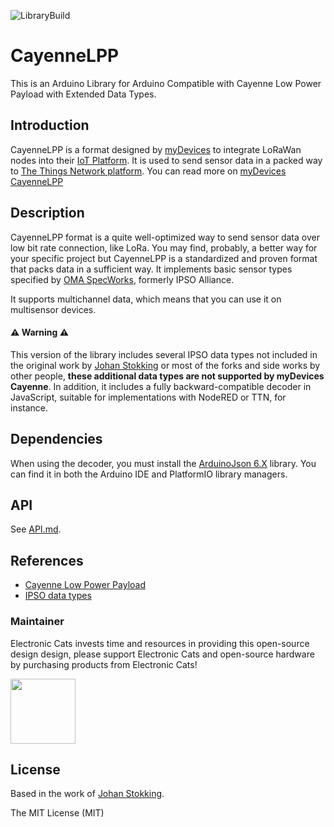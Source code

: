 ![LibraryBuild](https://github.com/ElectronicCats/CayenneLPP/workflows/LibraryBuild/badge.svg?branch=master)

# CayenneLPP

This is an Arduino Library for Arduino Compatible with Cayenne Low Power Payload with Extended Data Types.

## Introduction

CayenneLPP is a format designed by [myDevices](https://mydevices.com) to integrate LoRaWan nodes into their [IoT Platform](https://mydevices.com/capabilities). It is used to send sensor data in a packed way to [The Things Network platform](https://www.thethingsnetwork.org). You can read more on [myDevices CayenneLPP](https://docs.mydevices.com/docs/lorawan/cayenne-lpp)

## Description

CayenneLPP format is a quite well-optimized way to send sensor data over low bit rate connection, like LoRa. You may find, probably, a better way for your specific project but CayenneLPP is a standardized and proven format that packs data in a sufficient way. It implements basic sensor types specified by [OMA SpecWorks](https://www.omaspecworks.org), formerly IPSO Alliance.

It supports multichannel data, which means that you can use it on multisensor devices.

#### ⚠ Warning ⚠
This version of the library includes several IPSO data types not included in the original work by [Johan Stokking](https://github.com/TheThingsNetwork/arduino-device-lib) or most of the forks and side works by other people, **these additional data types are not supported by myDevices Cayenne**. In addition, it includes a fully backward-compatible decoder in JavaScript, suitable for implementations with NodeRED or TTN, for instance. 

## Dependencies

When using the decoder, you must install the [ArduinoJson 6.X](https://arduinojson.org/) library. You can find it in both the Arduino IDE and PlatformIO library managers.

## API

See [API.md](API.md).

## References

* [Cayenne Low Power Payload](https://mydevices.com/cayenne/docs/#lora-cayenne-low-power-payload)
* [IPSO data types](http://openmobilealliance.org/wp/OMNA/LwM2M/LwM2MRegistry.html#extlabel)

### Maintainer

Electronic Cats invests time and resources in providing this open-source design design, please support Electronic Cats and open-source hardware by purchasing products from Electronic Cats!

<a href="https://github.com/sponsors/ElectronicCats">
  <img src="https://electroniccats.com/wp-content/uploads/2020/07/Badge_GHS.png" height="104" />
</a>

## License

Based in the work of [Johan Stokking](https://github.com/TheThingsNetwork/arduino-device-lib).

The MIT License (MIT)
